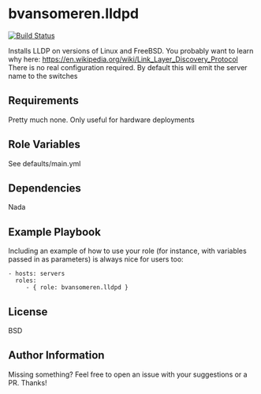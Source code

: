 bvansomeren.lldpd
=========
[![Build Status](https://travis-ci.org/bvansomeren/ansible-lldpd.svg?branch=master)](https://travis-ci.org/bvansomeren/ansible-lldpd)

Installs LLDP on versions of Linux and FreeBSD. You probably want to learn why here: https://en.wikipedia.org/wiki/Link_Layer_Discovery_Protocol
There is no real configuration required. By default this will emit the server name to the switches

Requirements
------------

Pretty much none. Only useful for hardware deployments

Role Variables
--------------

See defaults/main.yml

Dependencies
------------

Nada

Example Playbook
----------------

Including an example of how to use your role (for instance, with variables passed in as parameters) is always nice for users too:

    - hosts: servers
      roles:
         - { role: bvansomeren.lldpd }

License
-------

BSD

Author Information
------------------

Missing something? Feel free to open an issue with your suggestions or a PR.
Thanks!
